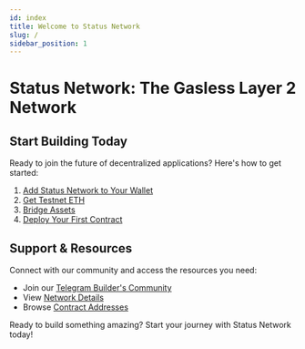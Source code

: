 ```yaml
---
id: index
title: Welcome to Status Network
slug: /
sidebar_position: 1
---
```


# Status Network: The Gasless Layer 2 Network


## Start Building Today

Ready to join the future of decentralized applications? Here's how to get started:

1. [Add Status Network to Your Wallet](/general-info/add-status-network)
2. [Get Testnet ETH](/tools/testnet-faucets)
3. [Bridge Assets](/general-info/bridge/bridging-testnet)
4. [Deploy Your First Contract](/tutorials/deploying-contracts/using-remix)

## Support & Resources

Connect with our community and access the resources you need:
- Join our [Telegram Builder's Community](https://t.me/+k04A_OZbhIs1Mzc9)
- View [Network Details](/general-info/network-details)
- Browse [Contract Addresses](/general-info/contract-addresses/testnet-contracts)

Ready to build something amazing? Start your journey with Status Network today!